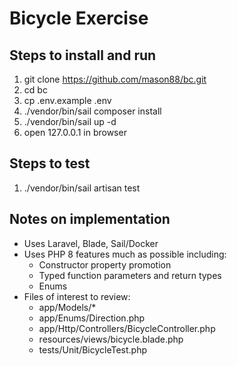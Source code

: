 # Bicycle Exercise

## Steps to install and run

 1. git clone https://github.com/mason88/bc.git
 2. cd bc
 3. cp .env.example .env
 4. ./vendor/bin/sail composer install
 5. ./vendor/bin/sail up -d
 6. open 127.0.0.1 in browser

## Steps to test

 1. ./vendor/bin/sail artisan test

## Notes on implementation

 - Uses Laravel, Blade, Sail/Docker
 - Uses PHP 8 features much as possible including:
	 - Constructor property promotion
	 - Typed function parameters and return types
	 - Enums
 - Files of interest to review:
	 - app/Models/\*
	 - app/Enums/Direction.php
	 - app/Http/Controllers/BicycleController.php
	 - resources/views/bicycle.blade.php
	 - tests/Unit/BicycleTest.php


